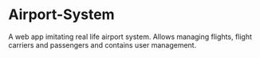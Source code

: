 # Airport-System
A web app imitating real life airport system. Allows managing flights, flight carriers and passengers and contains user management.
